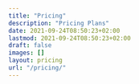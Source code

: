 ```yaml
---
title: "Pricing"
description: "Pricing Plans"
date: 2021-09-24T08:50:23+02:00
lastmod: 2021-09-24T08:50:23+02:00
draft: false
images: []
layout: pricing
url: "/pricing/"
---
```

